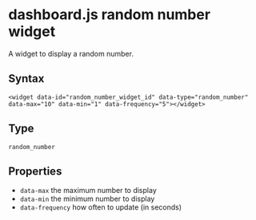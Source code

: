dashboard.js random number widget
============

A widget to display a random number.

## Syntax
    <widget data-id="random_number_widget_id" data-type="random_number" data-max="10" data-min="1" data-frequency="5"></widget>

## Type
`random_number`

## Properties

 - `data-max` the maximum number to display
 - `data-min` the minimum number to display
 - `data-frequency` how often to update (in seconds)
